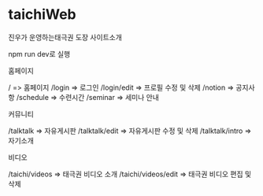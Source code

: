 # taichiWeb

진우가 운영하는태극권 도장 사이트소개

npm run dev로 실행

홈페이지

/ => 홈페이지
/login => 로그인
/login/edit => 프로필 수정 및 삭제
/notion => 공지사항
/schedule => 수련시간
/seminar => 세미나 안내

커뮤니티

/talktalk => 자유게시판
/talktalk/edit => 자유게시판 수정 및 삭제
/talktalk/intro => 자기소개

비디오

/taichi/videos => 태극권 비디오 소개
/taichi/videos/edit => 태극권 비디오 편집 및 삭제
